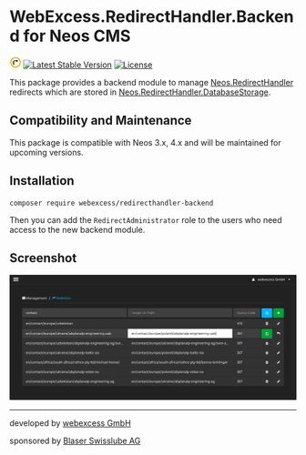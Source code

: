 # WebExcess.RedirectHandler.Backend for Neos CMS
[![Logo](logo.png)](Documentation/logo-512.png)
[![Latest Stable Version](https://poser.pugx.org/webexcess/redirecthandler-backend/v/stable)](https://packagist.org/packages/webexcess/redirecthandler-backend)
[![License](https://poser.pugx.org/webexcess/redirecthandler-backend/license)](https://packagist.org/packages/webexcess/redirecthandler-backend)

This package provides a backend module to manage [Neos.RedirectHandler](https://github.com/neos/redirecthandler) redirects which are stored in [Neos.RedirectHandler.DatabaseStorage](https://github.com/neos/redirecthandler-databasestorage).

## Compatibility and Maintenance

This package is compatible with Neos 3.x, 4.x and will be maintained for upcoming versions.

## Installation
```
composer require webexcess/redirecthandler-backend
```

Then you can add the `RedirectAdministrator` role to the users who need access to the new backend module.


## Screenshot
![Redirects Module Screenshot](Documentation/redirects-module.png?raw=true "Redirects Module Screenshot")


------------------------------------------

developed by [webexcess GmbH](https://webexcess.ch/)

sponsored by [Blaser Swisslube AG](https://www.blaser.com/)
